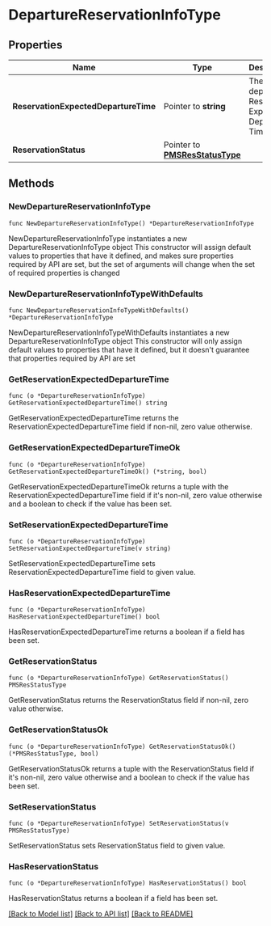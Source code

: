 # DepartureReservationInfoType

## Properties

Name | Type | Description | Notes
------------ | ------------- | ------------- | -------------
**ReservationExpectedDepartureTime** | Pointer to **string** | The departure Reservation Expected Departure Time. | [optional] 
**ReservationStatus** | Pointer to [**PMSResStatusType**](PMSResStatusType.md) |  | [optional] 

## Methods

### NewDepartureReservationInfoType

`func NewDepartureReservationInfoType() *DepartureReservationInfoType`

NewDepartureReservationInfoType instantiates a new DepartureReservationInfoType object
This constructor will assign default values to properties that have it defined,
and makes sure properties required by API are set, but the set of arguments
will change when the set of required properties is changed

### NewDepartureReservationInfoTypeWithDefaults

`func NewDepartureReservationInfoTypeWithDefaults() *DepartureReservationInfoType`

NewDepartureReservationInfoTypeWithDefaults instantiates a new DepartureReservationInfoType object
This constructor will only assign default values to properties that have it defined,
but it doesn't guarantee that properties required by API are set

### GetReservationExpectedDepartureTime

`func (o *DepartureReservationInfoType) GetReservationExpectedDepartureTime() string`

GetReservationExpectedDepartureTime returns the ReservationExpectedDepartureTime field if non-nil, zero value otherwise.

### GetReservationExpectedDepartureTimeOk

`func (o *DepartureReservationInfoType) GetReservationExpectedDepartureTimeOk() (*string, bool)`

GetReservationExpectedDepartureTimeOk returns a tuple with the ReservationExpectedDepartureTime field if it's non-nil, zero value otherwise
and a boolean to check if the value has been set.

### SetReservationExpectedDepartureTime

`func (o *DepartureReservationInfoType) SetReservationExpectedDepartureTime(v string)`

SetReservationExpectedDepartureTime sets ReservationExpectedDepartureTime field to given value.

### HasReservationExpectedDepartureTime

`func (o *DepartureReservationInfoType) HasReservationExpectedDepartureTime() bool`

HasReservationExpectedDepartureTime returns a boolean if a field has been set.

### GetReservationStatus

`func (o *DepartureReservationInfoType) GetReservationStatus() PMSResStatusType`

GetReservationStatus returns the ReservationStatus field if non-nil, zero value otherwise.

### GetReservationStatusOk

`func (o *DepartureReservationInfoType) GetReservationStatusOk() (*PMSResStatusType, bool)`

GetReservationStatusOk returns a tuple with the ReservationStatus field if it's non-nil, zero value otherwise
and a boolean to check if the value has been set.

### SetReservationStatus

`func (o *DepartureReservationInfoType) SetReservationStatus(v PMSResStatusType)`

SetReservationStatus sets ReservationStatus field to given value.

### HasReservationStatus

`func (o *DepartureReservationInfoType) HasReservationStatus() bool`

HasReservationStatus returns a boolean if a field has been set.


[[Back to Model list]](../README.md#documentation-for-models) [[Back to API list]](../README.md#documentation-for-api-endpoints) [[Back to README]](../README.md)


